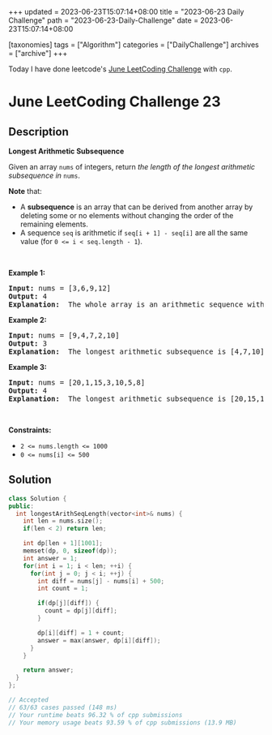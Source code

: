 +++
updated = 2023-06-23T15:07:14+08:00
title = "2023-06-23 Daily Challenge"
path = "2023-06-23-Daily-Challenge"
date = 2023-06-23T15:07:14+08:00

[taxonomies]
tags = ["Algorithm"]
categories = ["DailyChallenge"]
archives = ["archive"]
+++

Today I have done leetcode's [June LeetCoding Challenge](https://leetcode.com/problems/longest-arithmetic-subsequence/) with `cpp`.

<!-- more -->

# June LeetCoding Challenge 23

## Description

**Longest Arithmetic Subsequence**

<p>Given an array <code>nums</code> of integers, return <em>the length of the longest arithmetic subsequence in</em> <code>nums</code>.</p>

<p><strong>Note</strong> that:</p>

<ul>
	<li>A <strong>subsequence</strong> is an array that can be derived from another array by deleting some or no elements without changing the order of the remaining elements.</li>
	<li>A sequence <code>seq</code> is arithmetic if <code>seq[i + 1] - seq[i]</code> are all the same value (for <code>0 &lt;= i &lt; seq.length - 1</code>).</li>
</ul>

<p>&nbsp;</p>
<p><strong class="example">Example 1:</strong></p>

<pre>
<strong>Input:</strong> nums = [3,6,9,12]
<strong>Output:</strong> 4
<strong>Explanation: </strong> The whole array is an arithmetic sequence with steps of length = 3.
</pre>

<p><strong class="example">Example 2:</strong></p>

<pre>
<strong>Input:</strong> nums = [9,4,7,2,10]
<strong>Output:</strong> 3
<strong>Explanation: </strong> The longest arithmetic subsequence is [4,7,10].
</pre>

<p><strong class="example">Example 3:</strong></p>

<pre>
<strong>Input:</strong> nums = [20,1,15,3,10,5,8]
<strong>Output:</strong> 4
<strong>Explanation: </strong> The longest arithmetic subsequence is [20,15,10,5].
</pre>

<p>&nbsp;</p>
<p><strong>Constraints:</strong></p>

<ul>
	<li><code>2 &lt;= nums.length &lt;= 1000</code></li>
	<li><code>0 &lt;= nums[i] &lt;= 500</code></li>
</ul>


## Solution

``` cpp
class Solution {
public:
  int longestArithSeqLength(vector<int>& nums) {
    int len = nums.size();
    if(len < 2) return len;

    int dp[len + 1][1001];
    memset(dp, 0, sizeof(dp));
    int answer = 1;
    for(int i = 1; i < len; ++i) {
      for(int j = 0; j < i; ++j) {
        int diff = nums[j] - nums[i] + 500;
        int count = 1;

        if(dp[j][diff]) {
          count = dp[j][diff];
        }

        dp[i][diff] = 1 + count;
        answer = max(answer, dp[i][diff]);
      }
    }

    return answer;
  }
};

// Accepted
// 63/63 cases passed (148 ms)
// Your runtime beats 96.32 % of cpp submissions
// Your memory usage beats 93.59 % of cpp submissions (13.9 MB)
```
